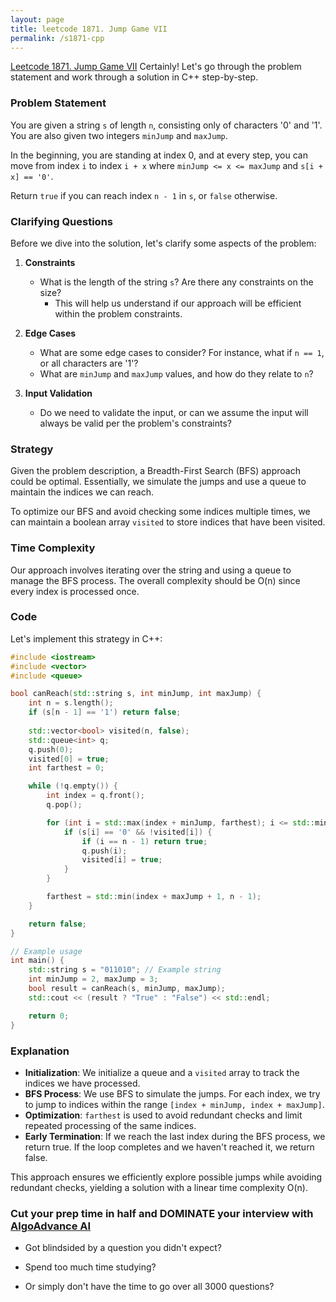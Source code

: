 ```yaml
---
layout: page
title: leetcode 1871. Jump Game VII
permalink: /s1871-cpp
---
```

[Leetcode 1871. Jump Game VII](https://algoadvance.github.io/algoadvance/l1871)
Certainly! Let's go through the problem statement and work through a solution in C++ step-by-step.

### Problem Statement

You are given a string `s` of length `n`, consisting only of characters '0' and '1'. You are also given two integers `minJump` and `maxJump`.

In the beginning, you are standing at index 0, and at every step, you can move from index `i` to index `i + x` where `minJump <= x <= maxJump` and `s[i + x] == '0'`.

Return `true` if you can reach index `n - 1` in `s`, or `false` otherwise.

### Clarifying Questions

Before we dive into the solution, let's clarify some aspects of the problem:

1. **Constraints**
   - What is the length of the string `s`? Are there any constraints on the size?
     - This will help us understand if our approach will be efficient within the problem constraints.

2. **Edge Cases**
   - What are some edge cases to consider? For instance, what if `n == 1`, or all characters are '1'?
   - What are `minJump` and `maxJump` values, and how do they relate to `n`?

3. **Input Validation**
   - Do we need to validate the input, or can we assume the input will always be valid per the problem's constraints?

### Strategy

Given the problem description, a Breadth-First Search (BFS) approach could be optimal. Essentially, we simulate the jumps and use a queue to maintain the indices we can reach.

To optimize our BFS and avoid checking some indices multiple times, we can maintain a boolean array `visited` to store indices that have been visited.

### Time Complexity

Our approach involves iterating over the string and using a queue to manage the BFS process. The overall complexity should be O(n) since every index is processed once.

### Code

Let's implement this strategy in C++:

```cpp
#include <iostream>
#include <vector>
#include <queue>

bool canReach(std::string s, int minJump, int maxJump) {
    int n = s.length();
    if (s[n - 1] == '1') return false;
    
    std::vector<bool> visited(n, false);
    std::queue<int> q;
    q.push(0);
    visited[0] = true;
    int farthest = 0;

    while (!q.empty()) {
        int index = q.front();
        q.pop();

        for (int i = std::max(index + minJump, farthest); i <= std::min(index + maxJump, n - 1); ++i) {
            if (s[i] == '0' && !visited[i]) {
                if (i == n - 1) return true;
                q.push(i);
                visited[i] = true;
            }
        }

        farthest = std::min(index + maxJump + 1, n - 1);
    }

    return false;
}

// Example usage
int main() {
    std::string s = "011010"; // Example string
    int minJump = 2, maxJump = 3;
    bool result = canReach(s, minJump, maxJump);
    std::cout << (result ? "True" : "False") << std::endl;

    return 0;
}
```

### Explanation

- **Initialization**: We initialize a queue and a `visited` array to track the indices we have processed.
- **BFS Process**: We use BFS to simulate the jumps. For each index, we try to jump to indices within the range `[index + minJump, index + maxJump]`.
- **Optimization**: `farthest` is used to avoid redundant checks and limit repeated processing of the same indices.
- **Early Termination**: If we reach the last index during the BFS process, we return true. If the loop completes and we haven't reached it, we return false.

This approach ensures we efficiently explore possible jumps while avoiding redundant checks, yielding a solution with a linear time complexity O(n).


### Cut your prep time in half and DOMINATE your interview with [AlgoAdvance AI](https://algoAdvance.com)

- Got blindsided by a question you didn't expect?

- Spend too much time studying?

- Or simply don't have the time to go over all 3000 questions?

